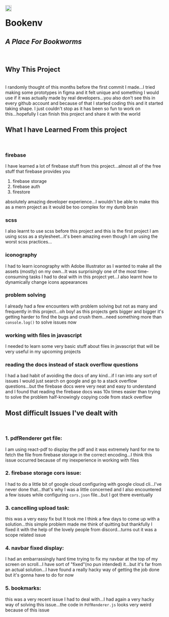 
<img align="left" width="20" src="https://cdn.discordapp.com/attachments/839151300523589642/964593795352129556/logo_2.png" style="margin-right: 15px;">

# Bookenv



## _**A Place For Bookworms**_

<br>

## Why This Project

<br>
I randomly thought of this months before the first commit I made...I tried making some prototypes in figma and it felt unique and something I would use if it was actually made by real developers...you also don't see this in every github account and because of that I started coding this and it started taking shape. I just couldn't stop as it has been so fun to work on this...hopefully I can finish this project and share it with the world

## What I have Learned From this project

<br>

### **firebase**

I have learned a lot of firebase stuff from this project...almost all of the free stuff that firebase provides you

1. firebase storage
2. firebase auth
3. firestore

absolutely amazing developer experience...I wouldn't be able to make this as a mern project as it would be too complex for my dumb brain

### **scss**

I also learnt to use scss before this project and this is the first project I am using scss as a stylesheet...it's been amazing even though I am using the worst scss practices...

### **iconography**

I had to learn iconography with Adobe Illustrator as I wanted to make all the assets (mostly) on my own...It was surprisingly one of the most time-consuming
tasks I had to deal with in this project yet...I also learnt how to dynamically change icons appearances

### **problem solving**

I already had a few encounters with problem solving but not as many and frequently in this project...oh boy! as this projects gets bigger and bigger it's getting harder to find the bugs and crush them...need something more than `console.log()` to solve issues now

### **working with files in javascript**

I needed to learn some very basic stuff about files in javascript that will be very useful in my upcoming projects

### **reading the docs instead of stack overflow questions**

I had a bad habit of avoiding the docs of any kind...if I ran into any sort of issues I would just search on google and go to a stack overflow questions...but the firebase docs were very neat and easy to understand and I found that reading the firebase docs was 10x times easier than trying to solve the problem half-knowingly copying code from stack overflow

## Most difficult Issues I've dealt with

<br>

### 1. **pdfRenderer get file:**

I am using react-pdf to display the pdf and it was extremely hard for me to fetch the file from firebase storage in the correct encoding...I think this issue occurred because of my inexperience in working with files

### 2. **firebase storage cors issue:**
I had to do a little bit of google cloud configuring with google cloud cli...I've never done that...that's why I was a little concerned and I also encountered a few issues while configuring `cors.json` file...but I got there eventually

### 3. **cancelling upload task:**

this was a very easy fix but It took me I think a few days to come up with a solution...this simple problem made me think of quitting but thankfully I fixed it with the help of the lovely people from discord...turns out it was a scope related issue

### 4. **navbar fixed display:**

I had an embarrassingly hard time trying to fix my navbar at the top of my screen on scroll...I have sort of "fixed"(no pun intended) it...but it's far from an actual solution...I have found a really hacky way of getting the job done but it's gonna have to do for now

### 5. **bookmarks:**

this was a very recent issue I had to deal with...I had again a very hacky way of solving this issue...the code in `PdfRenderer.js` looks very weird because of this issue
